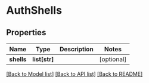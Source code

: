 # AuthShells

## Properties
Name | Type | Description | Notes
------------ | ------------- | ------------- | -------------
**shells** | **list[str]** |  | [optional] 

[[Back to Model list]](../README.md#documentation-for-models) [[Back to API list]](../README.md#documentation-for-api-endpoints) [[Back to README]](../README.md)


